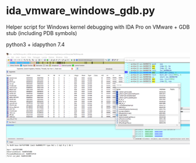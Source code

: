 # ida_vmware_windows_gdb.py
Helper script for Windows kernel debugging with IDA Pro on VMware + GDB stub (including PDB symbols)

python3 + idapython 7.4

![kerneldebugida](kerneldebugida.PNG)
